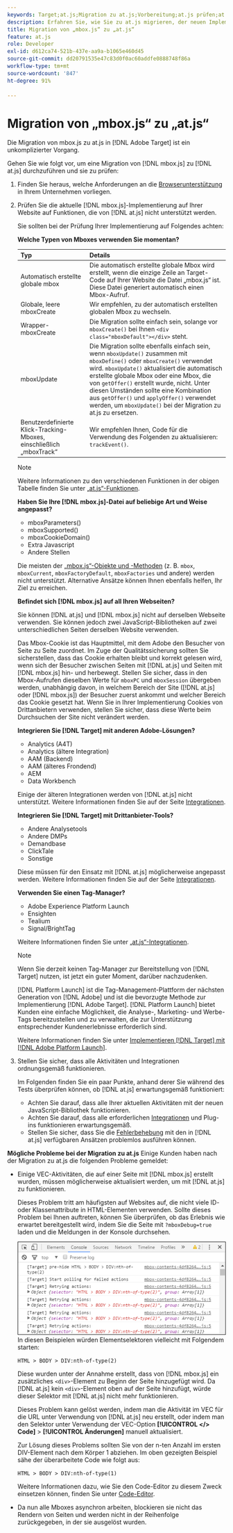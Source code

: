 ```yaml
---
keywords: Target;at.js;Migration zu at.js;Vorbereitung;at.js prüfen;at.js integrieren
description: Erfahren Sie, wie Sie zu at.js migrieren, der neuen Implementierungsbibliothek für Adobe [!DNL Target] die sowohl für typische Webimplementierungen als auch für Einzelseiten-Apps (SPA) entwickelt wurde.
title: Migration von „mbox.js“ zu „at.js“
feature: at.js
role: Developer
exl-id: d612ca74-521b-437e-aa9a-b1065e460d45
source-git-commit: dd20791535e47c83d0f0ac60addfe0888748f86a
workflow-type: tm+mt
source-wordcount: '847'
ht-degree: 91%

---
```


# Migration von „mbox.js“ zu „at.js“

Die Migration von mbox.js zu at.js in [!DNL Adobe Target] ist ein unkomplizierter Vorgang.

Gehen Sie wie folgt vor, um eine Migration von [!DNL mbox.js] zu [!DNL at.js] durchzuführen und sie zu prüfen:

1. Finden Sie heraus, welche Anforderungen an die [Browserunterstützung](/help/c-implementing-target/c-considerations-before-you-implement-target/supported-browsers.md#reference_01B4BF99E7D545A7998773202A2F6100) in Ihrem Unternehmen vorliegen.
1. Prüfen Sie die aktuelle [!DNL mbox.js]-Implementierung auf Ihrer Website auf Funktionen, die von [!DNL at.js] nicht unterstützt werden.

   Sie sollten bei der Prüfung Ihrer Implementierung auf Folgendes achten:

   **Welche Typen von Mboxes verwenden Sie momentan?**

   | Typ | Details |
   |--- |--- |
   | Automatisch erstellte globale mbox | Die automatisch erstellte globale Mbox wird erstellt, wenn die einzige Zeile an Target-Code auf Ihrer Website die Datei „mbox.js“ ist. Diese Datei generiert automatisch einen Mbox-Aufruf. |
   | Globale, leere mboxCreate | Wir empfehlen, zu der automatisch erstellten globalen Mbox zu wechseln. |
   | Wrapper-mboxCreate | Die Migration sollte einfach sein, solange vor `mboxCreate()` bei Ihnen `<div class="mboxDefault"></div>` steht. |
   | mboxUpdate | Die Migration sollte ebenfalls einfach sein, wenn  `mboxUpdate()` zusammen mit `mboxDefine()` oder `mboxCreate()` verwendet wird. `mboxUpdate()` aktualisiert die automatisch erstellte globale Mbox oder eine Mbox, die von `getOffer()` erstellt wurde, nicht. Unter diesen Umständen sollte eine Kombination aus `getOffer()` und `applyOffer()` verwendet werden, um `mboxUpdate()` bei der Migration zu at.js zu ersetzen. |
   | Benutzerdefinierte Klick-Tracking-Mboxes, einschließlich „mboxTrack“ | Wir empfehlen Ihnen, Code für die Verwendung des Folgenden zu aktualisieren:  `trackEvent()`. |

   >[!NOTE]
   >
   >Weitere Informationen zu den verschiedenen Funktionen in der obigen Tabelle finden Sie unter [„at.js“-Funktionen](/help/c-implementing-target/c-implementing-target-for-client-side-web/cmp-atjs-functions.md).

   **Haben Sie Ihre [!DNL mbox.js]-Datei auf beliebige Art und Weise angepasst?**

   * mboxParameters()
   * mboxSupported()
   * mboxCookieDomain()
   * Extra Javascript
   * Andere Stellen

   Die meisten der [„mbox.js“-Objekte und -Methoden](/help/c-target/c-visitor-profile/variables-profiles-parameters-methods.md#section_8C78059D15D9452F95636A5640188537) (z. B. `mbox`, `mboxCurrent`, `mboxFactoryDefault`, `mboxFactories` und andere) werden nicht unterstützt. Alternative Ansätze können Ihnen ebenfalls helfen, Ihr Ziel zu erreichen.

   **Befindet sich [!DNL mbox.js] auf all Ihren Webseiten?**

   Sie können [!DNL at.js] und [!DNL mbox.js] nicht auf derselben Webseite verwenden. Sie können jedoch zwei JavaScript-Bibliotheken auf zwei unterschiedlichen Seiten derselben Website verwenden.

   Das Mbox-Cookie ist das Hauptmittel, mit dem Adobe den Besucher von Seite zu Seite zuordnet. Im Zuge der Qualitätssicherung sollten Sie sicherstellen, dass das Cookie erhalten bleibt und korrekt gelesen wird, wenn sich der Besucher zwischen Seiten mit [!DNL at.js] und Seiten mit [!DNL mbox.js] hin- und herbewegt. Stellen Sie sicher, dass in den Mbox-Aufrufen dieselben Werte für `mboxPC` und `mboxSession` übergeben werden, unabhängig davon, in welchem Bereich der Site ([!DNL at.js] oder [!DNL mbox.js]) der Besucher zuerst ankommt und welcher Bereich das Cookie gesetzt hat. Wenn Sie in Ihrer Implementierung Cookies von Drittanbietern verwenden, stellen Sie sicher, dass diese Werte beim Durchsuchen der Site nicht verändert werden.

   **Integrieren Sie [!DNL Target] mit anderen Adobe-Lösungen?**

   * Analytics (A4T)
   * Analytics (ältere Integration)
   * AAM (Backend)
   * AAM (älteres Frondend)
   * AEM
   * Data Workbench

   Einige der älteren Integrationen werden von [!DNL at.js] nicht unterstützt. Weitere Informationen finden Sie auf der Seite [Integrationen](/help/c-implementing-target/c-implementing-target-for-client-side-web/c-how-atjs-works/target-atjs-integrations.md#concept_C100BC4F073C4B57A608B309D0157B39).

   **Integrieren Sie [!DNL Target] mit Drittanbieter-Tools?**

   * Andere Analysetools
   * Andere DMPs
   * Demandbase
   * ClickTale
   * Sonstige

   Diese müssen für den Einsatz mit [!DNL at.js] möglicherweise angepasst werden. Weitere Informationen finden Sie auf der Seite [Integrationen](/help/c-implementing-target/c-implementing-target-for-client-side-web/c-how-atjs-works/target-atjs-integrations.md#concept_C100BC4F073C4B57A608B309D0157B39).

   **Verwenden Sie einen Tag-Manager?**

   * Adobe Experience Platform Launch
   * Ensighten
   * Tealium
   * Signal/BrightTag

   Weitere Informationen finden Sie unter [„at.js“-Integrationen](/help/c-implementing-target/c-implementing-target-for-client-side-web/c-how-atjs-works/target-atjs-integrations.md#concept_C100BC4F073C4B57A608B309D0157B39).

   >[!NOTE]
   >
   >Wenn Sie derzeit keinen Tag-Manager zur Bereitstellung von [!DNL Target] nutzen, ist jetzt ein guter Moment, darüber nachzudenken.
   >
   >[!DNL Platform Launch] ist die Tag-Management-Plattform der nächsten Generation von  [!DNL Adobe] und ist die bevorzugte Methode zur Implementierung  [!DNL Adobe Target]. [!DNL Platform Launch] bietet Kunden eine einfache Möglichkeit, die Analyse-, Marketing- und Werbe-Tags bereitzustellen und zu verwalten, die zur Unterstützung entsprechender Kundenerlebnisse erforderlich sind.
   >
   >Weitere Informationen finden Sie unter [Implementieren [!DNL Target] mit [!DNL Adobe Platform Launch]](/help/c-implementing-target/c-implementing-target-for-client-side-web/how-to-deployatjs/cmp-implementing-target-using-adobe-launch.md).

1. Stellen Sie sicher, dass alle Aktivitäten und Integrationen ordnungsgemäß funktionieren.

   Im Folgenden finden Sie ein paar Punkte, anhand derer Sie während des Tests überprüfen können, ob [!DNL at.js] erwartungsgemäß funktioniert:

   * Achten Sie darauf, dass alle Ihrer aktuellen Aktivitäten mit der neuen JavaScript-Bibliothek funktionieren.
   * Achten Sie darauf, dass alle erforderlichen  [Integrationen](/help/c-implementing-target/c-implementing-target-for-client-side-web/c-how-atjs-works/target-atjs-integrations.md#concept_C100BC4F073C4B57A608B309D0157B39) und Plug-ins funktionieren erwartungsgemäß.
   * Stellen Sie sicher, dass Sie die [Fehlerbehebung](/help/c-implementing-target/c-implementing-target-for-client-side-web/c-target-debugging-atjs/target-debugging-atjs.md#concept_CAE591DA8C404C22917584ECD4F7494F) mit den in [!DNL at.js] verfügbaren Ansätzen problemlos ausführen können.

**Mögliche Probleme bei der Migration zu at.js** Einige Kunden haben nach der Migration zu at.js die folgenden Probleme gemeldet:

* Einige VEC-Aktivitäten, die auf einer Seite mit [!DNL mbox.js] erstellt wurden, müssen möglicherweise aktualisiert werden, um mit [!DNL at.js] zu funktionieren.

   Dieses Problem tritt am häufigsten auf Websites auf, die nicht viele ID- oder Klassenattribute in HTML-Elementen verwenden. Sollte dieses Problem bei Ihnen auftreten, können Sie überprüfen, ob das Erlebnis wie erwartet bereitgestellt wird, indem Sie die Seite mit `?mboxDebug=true` laden und die Meldungen in der Konsole durchsehen.

   ![](assets/mboxdebug.png)In diesen Beispielen würden Elementselektoren vielleicht mit Folgendem starten:

   ```
   HTML > BODY > DIV:nth-of-type(2)
   ```

   Diese wurden unter der Annahme erstellt, dass von [!DNL mbox.js] ein zusätzliches `<div>`-Element zu Beginn der Seite hinzugefügt wird. Da [!DNL at.js] kein `<div>`-Element oben auf der Seite hinzufügt, würde dieser Selektor mit [!DNL at.js] nicht mehr funktionieren.

   Dieses Problem kann gelöst werden, indem man die Aktivität im VEC für die URL unter Verwendung von [!DNL at.js] neu erstellt, oder indem man den Selektor unter Verwendung der VEC-Option **[!UICONTROL &lt;/> Code]** > **[!UICONTROL Änderungen]** manuell aktualisiert.

   Zur Lösung dieses Problems sollten Sie von der n-ten Anzahl im ersten DIV-Element nach dem Körper 1 abziehen. Im oben gezeigten Beispiel sähe der überarbeitete Code wie folgt aus:

   ```
   HTML > BODY > DIV:nth-of-type(1)
   ```

   Weitere Informationen dazu, wie Sie den Code-Editor zu diesem Zweck einsetzen können, finden Sie unter  [Code-Editor](/help/c-experiences/c-visual-experience-composer/c-vec-code-editor/vec-code-editor.md#concept_B3A6E9EE3A60406DB640E205EA1745B5).

* Da nun alle Mboxes asynchron arbeiten, blockieren sie nicht das Rendern von Seiten und werden nicht in der Reihenfolge zurückgegeben, in der sie ausgelöst wurden.
